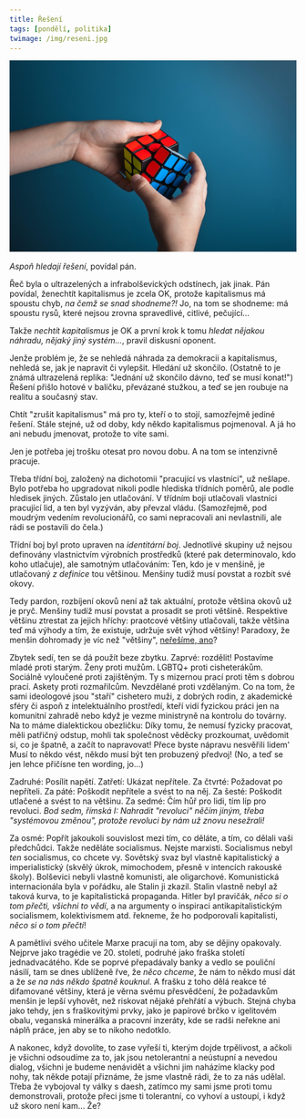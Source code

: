 ```yaml
---
title: Řešení
tags: [pondělí, politika]
twimage: /img/reseni.jpg
---
```


![cover](/img/reseni.jpg)

_Aspoň hledají řešení_, povídal pán.

Řeč byla o ultrazelených a infrabolševických odstínech, jak jinak. Pán povídal, ženechtít kapitalismus je zcela OK, protože kapitalismus má spoustu chyb, _na čemž se snad shodneme?!_ Jo, na tom se shodneme: má spoustu rysů, které nejsou zrovna spravedlivé, citlivé, pečující...

Takže _nechtít kapitalismus_ je OK a první krok k tomu _hledat nějakou náhradu, nějaký jiný systém..._, pravil diskusní oponent.

Jenže problém je, že se nehledá náhrada za demokracii a kapitalismus, nehledá se, jak je napravit či vylepšit. Hledání už skončilo. (Ostatně to je známá ultrazelená replika: "Jednání už skončilo dávno, teď se musí konat!") Řešení přišlo hotové v balíčku, převázané stužkou, a teď se jen roubuje na realitu a současný stav.

Chtít "zrušit kapitalismus" má pro ty, kteří o to stojí, samozřejmě jediné řešení. Stále stejné, už od doby, kdy někdo kapitalismus pojmenoval. A já ho ani nebudu jmenovat, protože to víte sami.

Jen je potřeba jej trošku otesat pro novou dobu. A na tom se intenzivně pracuje.

Třeba třídní boj, založený na dichotomii "pracující vs vlastníci", už nešlape. Bylo potřeba ho upgradovat nikoli podle hlediska třídních poměrů, ale podle hledisek jiných. Zůstalo jen utlačování. V třídním boji utlačovali vlastníci pracující lid, a ten byl vyzýván, aby převzal vládu. (Samozřejmě, pod moudrým vedením revolucionářů, co sami nepracovali ani nevlastnili, ale rádi se postavili do čela.)

Třídní boj byl proto upraven na _identitární boj_. Jednotlivé skupiny už nejsou definovány vlastnictvím výrobních prostředků (které pak determinovalo, kdo koho utlačuje), ale samotným utlačováním: Ten, kdo je v menšině, je utlačovaný _z definice_ tou většinou. Menšiny tudíž musí povstat a rozbít své okovy.

Tedy pardon, rozbíjení okovů není až tak aktuální, protože většina okovů už je pryč. Menšiny tudíž musí povstat a prosadit se proti většině. Respektive většinu ztrestat za jejich hříchy: praotcové většiny utlačovali, takže většina teď má výhody a tím, že existuje, udržuje svět výhod většiny! Paradoxy, že menšin dohromady je víc než "většiny", [neřešíme, ano](https://den1.cz/2021/07/29/paradox.html)?

Zbytek sedí, ten se dá použít beze zbytku. Zaprvé: rozdělit! Postavíme mladé proti starým. Ženy proti mužům. LGBTQ+ proti cisheterákům. Sociálně vyloučené proti zajištěným. Ty s mizernou prací proti těm s dobrou prací. Askety proti rozmařilcům. Nevzdělané proti vzdělaným. Co na tom, že sami ideologové jsou "staří" cishetero muži, z dobrých rodin, z akademické sféry či aspoň z intelektuálního prostředí, kteří vidí fyzickou práci jen na komunitní zahradě nebo když je vezme ministryně na kontrolu do továrny. Na to máme dialektickou obezličku: Díky tomu, že nemusí fyzicky pracovat, měli patřičný odstup, mohli tak společnost věděcky prozkoumat, uvědomit si, co je špatně, a začít to napravovat! Přece byste nápravu nesvěřili lidem' Musí to někdo vést, někdo musí být ten probuzený předvoj! (No, a teď se jen lehce přičísne ten wording, jo...)

Zadruhé: Posílit napětí. Zatřetí: Ukázat nepřítele. Za čtvrté: Požadovat po nepříteli. Za páté: Poškodit nepřítele a svést to na něj. Za šesté: Poškodit utlačené a svést to na většinu. Za sedmé: Čím hůř pro lidi, tím líp pro revoluci. _Bod sedm, římská I: Nahradit "revoluci" něčím jiným, třeba "systémovou změnou", protože revoluci by nám už znovu nesežrali!_

Za osmé: Popřít jakoukoli souvislost mezi tím, co děláte, a tím, co dělali vaši předchůdci. Takže neděláte socialismus. Nejste marxisti. Socialismus nebyl _ten_ socialismus, co chcete vy. Sovětský svaz byl vlastně kapitalistický a imperialistický (skvělý úkrok, mimochodem, přesně v intencích rakouské školy). Bolševici nebyli vlastně komunisti, ale oligarchové. Komunistická internacionála byla v pořádku, ale Stalin ji zkazil. Stalin vlastně nebyl až taková kurva, to je kapitalistická propaganda. Hitler byl pravičák, _něco si o tom přečti, všichni to vědí_, a na argumenty o inspiraci antikapitalistickým socialismem, kolektivismem atd. řekneme, že ho podporovali kapitalisti, _něco si o tom přečti_!

A pamětlivi svého učitele Marxe pracují na tom, aby se dějiny opakovaly. Nejprve jako tragédie ve 20. století, podruhé jako fraška století jednadvacátého. Kde se poprvé přepadávaly banky a vedlo se pouliční násilí, tam se dnes ublíženě řve, že _něco chceme_, že nám to někdo musí dát a že _se na nás někdo špatně kouknul_. A frašku z toho dělá reakce té difamované většiny, která je věrna svému přesvědčení, že požadavkům menšin je lepší vyhovět, než riskovat nějaké přehřátí a výbuch. Stejná chyba jako tehdy, jen s fraškovitými prvky, jako je papírové brčko v igelitovém obalu, veganská minerálka a pracovní inzeráty, kde se radši neřekne ani náplň práce, jen aby se to nikoho nedotklo. 

A nakonec, když dovolíte, to zase vyřeší ti, kterým dojde trpělivost, a ačkoli je všichni odsoudíme za to, jak jsou netolerantní a neústupní a nevedou dialog, všichni je budeme nenávidět a všichni jim naházíme klacky pod nohy, tak někde potají přiznáme, že jsme vlastně rádi, že to za nás udělal. Třeba že vybojoval ty války s daesh, zatímco my sami jsme proti tomu demonstrovali, protože přeci jsme ti tolerantní, co vyhoví a ustoupí, i když už skoro není kam... Že?